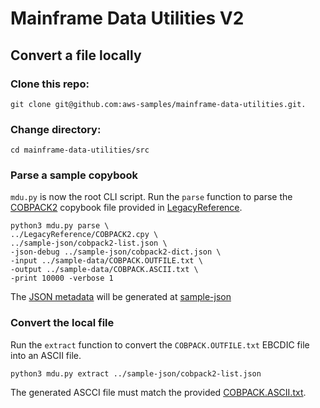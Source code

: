 # Mainframe Data Utilities V2

## Convert a file locally

### Clone this repo:

```
git clone git@github.com:aws-samples/mainframe-data-utilities.git.
```

### Change directory:

```
cd mainframe-data-utilities/src
```

### Parse a sample copybook

`mdu.py` is now the root CLI script. Run the `parse` function to parse the [COBPACK2](/LegacyReference/COBPACK2.cpy) copybook file provided in [LegacyReference](/LegacyReference).

```
python3 mdu.py parse \
../LegacyReference/COBPACK2.cpy \
../sample-json/cobpack2-list.json \
-json-debug ../sample-json/cobpack2-dict.json \
-input ../sample-data/COBPACK.OUTFILE.txt \
-output ../sample-data/COBPACK.ASCII.txt \
-print 10000 -verbose 1
```

The [JSON metadata](/sample-json/cobpack2-list.json) will be generated at [sample-json](/sample-json)

### Convert the local file

Run the `extract` function to convert the `COBPACK.OUTFILE.txt` EBCDIC file into an ASCII file.

```
python3 mdu.py extract ../sample-json/cobpack2-list.json
```

The generated ASCCI file must match the provided [COBPACK.ASCII.txt](/sample-data/COBPACK.ASCII.txt).